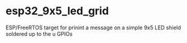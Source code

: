 # esp32_9x5_led_grid
ESP/FreeRTOS target for prinint a message on a simple 9x5 LED shield soldered up to the u GPIOs
